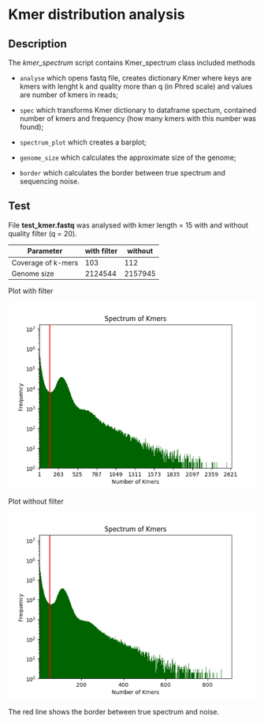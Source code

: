 # Kmer distribution analysis 

## Description

The *kmer_spectrum* script contains Kmer_spectrum class included methods 
* ```analyse``` which opens fastq file, creates dictionary Kmer where keys are kmers with lenght k and quality more than q (in Phred scale) and values are number of kmers in reads;

* ```spec``` which transforms Kmer dictionary to dataframe spectum, contained number of kmers and frequency (how many kmers with this number was found);

* ```spectrum_plot``` which creates a barplot;

* ```genome_size``` which calculates the approximate size of the genome; 

* ```border``` which calculates the border between true spectrum and sequencing noise.

## Test

File **test_kmer.fastq** was analysed with kmer length = 15 with and without quality filter (q = 20). 

Parameter| with filter|without
-------- | -----------|-------
Coverage of k-mers| 103|112
Genome size | 2124544|2157945


Plot with filter


![a](https://github.com/PazhenkovaEA/bio_python/blob/master/hw3/filter.png)

Plot without filter


![b](https://github.com/PazhenkovaEA/bio_python/blob/master/hw3/no%20filter.png)

The red line shows the border between true spectrum and noise.
